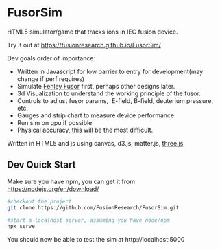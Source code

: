 # FusorSim
HTML5 simulator/game that tracks ions in IEC fusion device.

Try it out at https://fusionresearch.github.io/FusorSim/


Dev goals order of importance:
* Written in Javascript for low barrier to entry for development(may change if perf requires)
* Simulate [Fenley Fusor](http://www.ddprofusion.com/) first, perhaps other designs later.
* 3d Visualization to understand the working principle of the fusor.
* Controls to adjust fusor params,  E-field, B-field, deuterium pressure, etc.
* Gauges and strip chart to measure device performance.
* Run sim on gpu if possible
* Physical accuracy, this will be the most difficult. 


Written in HTML5 and js using canvas, d3.js, matter.js, [three.js](https://threejs.org/)


## Dev Quick Start
Make sure you have npm, you can get it from https://nodejs.org/en/download/
 
``` bash
#checkout the project
git clone https://github.com/FusionResearch/FusorSim.git  

#start a localhost server, assuming you have node/npm
npx serve
```

You should now be able to test the sim at  http://localhost:5000